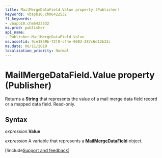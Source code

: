 ```yaml
---
title: MailMergeDataField.Value property (Publisher)
keywords: vbapb10.chm6422532
f1_keywords:
- vbapb10.chm6422532
ms.prod: publisher
api_name:
- Publisher.MailMergeDataField.Value
ms.assetid: 9ce1859b-72f0-c44e-0683-287c6e13b33c
ms.date: 06/11/2019
localization_priority: Normal
---
```



# MailMergeDataField.Value property (Publisher)

Returns a **String** that represents the value of a mail merge data field record or a mapped data field. Read-only.


## Syntax

_expression_.**Value**

_expression_ A variable that represents a **[MailMergeDataField](Publisher.MailMergeDataField.md)** object.


[!include[Support and feedback](~/includes/feedback-boilerplate.md)]
